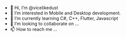 - 👋 Hi, I’m @vicelikedust
- 👀 I’m interested in Mobile and Desktop development.
- 🌱 I’m currently learning C#, C++, Flutter, Javascript
- 💞️ I’m looking to collaborate on ...
- 📫 How to reach me ...

<!---
vicelikedust/vicelikedust is a ✨ special ✨ repository because its `README.md` (this file) appears on your GitHub profile.
You can click the Preview link to take a look at your changes.
--->
